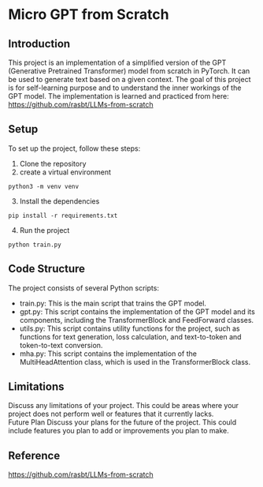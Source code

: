 # Micro GPT from Scratch

## Introduction

This project is an implementation of a simplified version of the GPT (Generative Pretrained Transformer) model from 
scratch in PyTorch. It can be used to generate text based on a given context. The goal of this project is for 
self-learning purpose and to understand the inner workings of the GPT model. The implementation is learned and practiced 
from here: https://github.com/rasbt/LLMs-from-scratch

## Setup

To set up the project, follow these steps:

1. Clone the repository
2. create a virtual environment
```
python3 -m venv venv
```
3. Install the dependencies
```
pip install -r requirements.txt
```
4. Run the project
```
python train.py
```
## Code Structure
The project consists of several Python scripts:  
- train.py: This is the main script that trains the GPT model.
- gpt.py: This script contains the implementation of the GPT model and its components, including the TransformerBlock and FeedForward classes.
- utils.py: This script contains utility functions for the project, such as functions for text generation, loss calculation, and text-to-token and token-to-text conversion.
- mha.py: This script contains the implementation of the MultiHeadAttention class, which is used in the TransformerBlock class.

## Limitations
Discuss any limitations of your project. This could be areas where your project does not perform well or features that it currently lacks.  
Future Plan
Discuss your plans for the future of the project. This could include features you plan to add or improvements you plan to make.  

## Reference
https://github.com/rasbt/LLMs-from-scratch
